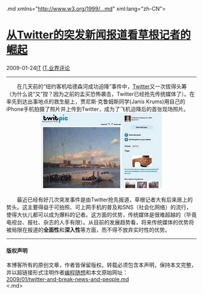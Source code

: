 <!DOCTYPE.md>
.md xmlns="http://www.w3.org/1999/...md" xml:lang="zh-CN">
<head>
<meta http-equiv="Content-Type" content="text.md; charset=utf-8" />
<meta name="generator" content="Python script by program.think@gmail.com" />
<meta name="provider" content="program-think.blogspot.com" />
<link type="text/css" rel="stylesheet" href="../../css/program-think.css" />
<title>从Twitter的突发新闻报道看草根记者的崛起 - 编程随想的博客</title>
</head>
<body>
<div id="main" style="width:100%;">
<h1><a href="../../index.md" title="回到首页">从Twitter的突发新闻报道看草根记者的崛起</a></h1>
<div class="post-info"><span class="date-header">2009-01-24</span><a href="../../tags/IT.md" class="tag">IT</a> <a href="../../tags/IT.E4B89AE7958CE8AF84E8AEBA.md" class="tag">IT.业界评论</a> </div>
<hr>
<div class="post">
　　在几天前的“纽约客机哈德森河成功迫降”事件中，<a href="http://twitter.com/" target="_blank" rel="nofollow">Twitter</a>又一次拔得头筹（为什么说“又”捏？因为之前的孟买恐怖袭击，Twitter已经抢先传统媒体了）。在率先到达出事地点的救生艇上，贾尼斯·克鲁姆斯同学(Janis Krums)用自己的iPhone手机拍摄了照片并上传到Twitter，成为了飞机迫降后的首张现场照片。<!--program-think--><br /><center><img src="../../images/2009/01/OQAAAMCiMJLILFXPo9I596XFFaKVi4Rh8CSlI2dqgbu_zHZAgj9s84Vwqxx0ZYoB_-2pjZx6OPXX5ezkZmsRm2psH1kA15jOjCp42VmirYpZIqzJsIFmI9a-Lnaf" alt="不见图、请翻墙" /></center><br />　　最近已经有好几次突发事件是由Twitter抢先报道，草根记者大有后来居上的势头。这主要得益于可拍照、可上网手机的普及和SNS（社会化网络）的流行，使得大伙儿都可以成为爆料的记者。这方面的优势，传统媒体是很难超越的（毕竟电视台、报社、杂志的人手有限）。从目前的发展趋势看，将来传统媒体的优势将被局限在报道的<b>全面性</b>和<b>深入性</b>等方面，而不得不放弃实时性的优势。<div class="blogger-post-footer">
</div>
<hr>
<div class="copyright">
<h4>版权声明</h4>
本博客所有的原创文章，作者皆保留版权。转载必须包含本声明，保持本文完整，并以超链接形式注明作者<a href="mailto:program.think@gmail.com">编程随想</a>和本文原始网址：<br>
<a href="2009/01/twitter-and-break-news-and-people.md">2009/01/twitter-and-break-news-and-people.md</a>
</div>
</div>
</body>
<.md>
